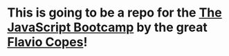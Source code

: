 # This is going to be a repo for the [The JavaScript Bootcamp](https://thejsbootcamp.com/) by the great [Flavio Copes](https://flaviocopes.com/)!
